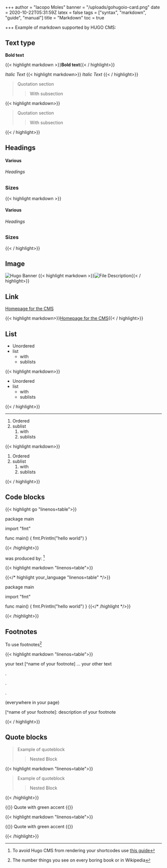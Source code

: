 +++
author = "Iacopo Moles"
banner = "/uploads/gohugoio-card.png"
date = 2020-10-22T05:31:59Z
latex = false
tags = ["syntax", "markdown", "guide", "manual"]
title = "Markdown"
toc = true

+++
Example of markdown supported by HUGO CMS:

<!--more-->

## Text type

**Bold text**

{{< highlight markdown >}}**Bold text**{{< / highlight>}}

_Italic Text_
{{< highlight markdown>}}
_Italic Text_
{{< / highlight>}}

> Quotation section
>
> > With subsection

{{< highlight markdown>}}

> Quotation section
>
> > With subsection

{{< / highlight>}}

## Headings

#### Various

###### Headings

### Sizes

{{< highlight markdown >}}

#### Various

###### Headings

### Sizes

{{< / highlight>}}

## Image

![Hugo Banner](/uploads/gohugoio-card-1.png)
{{< highlight markdown >}}![File Description](path/to/file/gohugoio-card-1.png){{< / highlight>}}

## Link

[Homepage for the CMS](https://gohugo.io/ "Hugo CMS")

{{< highlight markdown>}}[Homepage for the CMS](https://gohugo.io/ "Link description"){{< / highlight>}}

## List

* Unordered
* list
  * with
  * sublists

{{< highlight markdown>}}

* Unordered
* list
  * with
  * sublists

{{< / highlight>}}

***

1. Ordered
2. sublist
   1. with
   2. sublists

{{< highlight markdown>}}

1. Ordered
2. sublist
   1. with
   2. sublists

{{< / highlight>}}

## Code blocks

{{< highlight go "linenos=table">}}

package main

import "fmt"

func main() {
fmt.Println("hello world")
}

{{< /highlight>}}

was produced by: [^markdown escape]

{{< highlight markdown "linenos=table">}}

{{</*  highlight your_language "linenos=table" */>}}

package main

import "fmt"

func main() {
fmt.Println("hello world")
}
{{</*  /highlight */>}}

{{< /highlight>}}

## Footnotes

To use footnotes[^wiki]

{{< highlight markdown "linenos=table">}}

your text \[^name of your footnote\] ... your other text

.

.

.

(everywhere in your page)

\[^name of your footnote\]: description of your footnote

{{< / highlight>}}

[^markdown escape]: To avoid Hugo CMS from rendering your shortcodes use [this guide](https://liatas.com/posts/escaping-hugo-shortcodes/)

[^wiki]: The number things you see on every boring book or in Wikipedia

## Quote blocks

> Example of quoteblock
> > Nested Block

{{< highlight markdown "linenos=table">}}

> Example of quoteblock
> > Nested Block

{{< /highlight>}}

{{<quote green>}} Quote with green accent {{</quote>}}

{{< highlight markdown "linenos=table">}}

{{<quote green>}} Quote with green accent {{</quote>}}

{{< /highlight>}}

